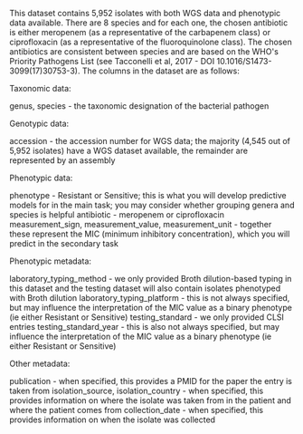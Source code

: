 This dataset contains 5,952 isolates with both WGS data and phenotypic data available. There are 8 species and for each one, the chosen antibiotic is either meropenem (as a representative of the carbapenem class) or ciprofloxacin (as a representative of the fluoroquinolone class). The chosen antibiotics are consistent between species and are based on the WHO's Priority Pathogens List (see Tacconelli et al, 2017 - DOI 10.1016/S1473-3099(17)30753-3). The columns in the dataset are as follows:

Taxonomic data:

genus, species - the taxonomic designation of the bacterial pathogen

Genotypic data:

accession - the accession number for WGS data; the majority (4,545 out of 5,952 isolates) have a WGS dataset available, the remainder are represented by an assembly

Phenotypic data:

phenotype - Resistant or Sensitive; this is what you will develop predictive models for in the main task; you may consider whether grouping genera and species is helpful
antibiotic - meropenem or ciprofloxacin
measurement_sign, measurement_value, measurement_unit - together these represent the MIC (minimum inhibitory concentration), which you will predict in the secondary task

Phenotypic metadata:

laboratory_typing_method - we only provided Broth dilution-based typing in this dataset and the testing dataset will also contain isolates phenotyped with Broth dilution
laboratory_typing_platform - this is not always specified, but may influence the interpretation of the MIC value as a binary phenotype (ie either Resistant or Sensitive)
testing_standard - we only provided CLSI entries
testing_standard_year - this is also not always specified, but may influence the interpretation of the MIC value as a binary phenotype (ie either Resistant or Sensitive)

Other metadata:

publication - when specified, this provides a PMID for the paper the entry is taken from
isolation_source, isolation_country - when specified, this provides information on where the isolate was taken from in the patient and where the patient comes from 
collection_date - when specified, this provides information on when the isolate was collected